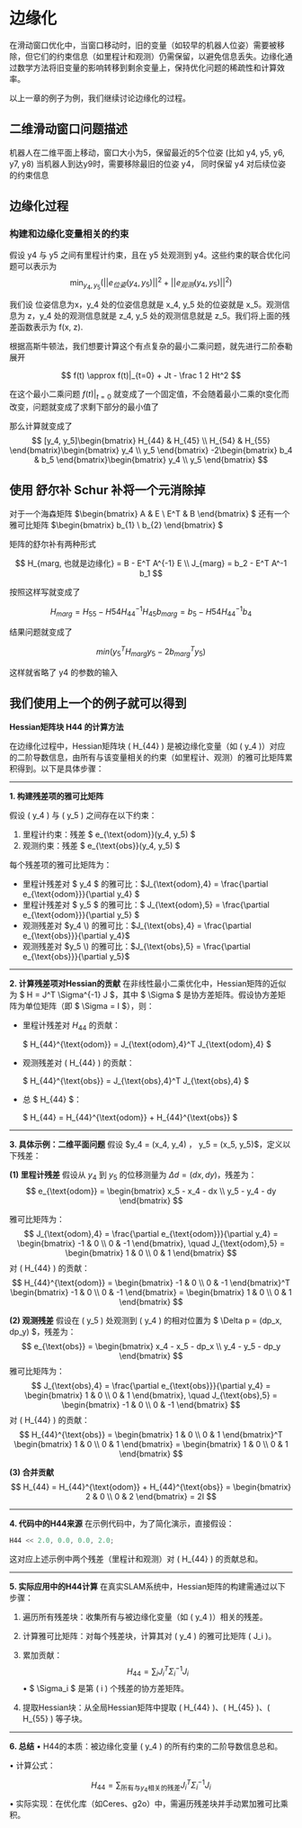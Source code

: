 # 边缘化

在滑动窗口优化中，当窗口移动时，旧的变量（如较早的机器人位姿）需要被移除，但它们的约束信息（如里程计和观测）仍需保留，以避免信息丢失。​​边缘化​​通过数学方法将旧变量的影响转移到剩余变量上，保持优化问题的稀疏性和计算效率。

以上一章的例子为例，我们继续讨论边缘化的过程。

## 二维滑动窗口问题描述

机器人在二维平面上移动，窗口大小为5，保留最近的5个位姿 (比如 y4, y5, y6, y7, y8)
当机器人到达y9时，需要移除最旧的位姿 y4， 同时保留 y4 对后续位姿的约束信息

## 边缘化过程

### 构建和边缘化变量相关的约束

假设 y4 与 y5 之间有里程计约束，且在 y5 处观测到 y4。这些约束的联合优化问题可以表示为
$$
\min_{y_4, y_5}(||e_{位姿}(y_4, y_5)||^2 + ||e_{观测}(y_4, y_5)||^2)
$$

我们设 位姿信息为x，y_4 处的位姿信息就是 x_4, y_5 处的位姿就是 x_5。观测信息为 z，y_4 处的观测信息就是 z_4, y_5 处的观测信息就是 z_5。我们将上面的残差函数表示为 f(x, z).

根据高斯牛顿法，我们想要计算这个有点复杂的最小二乘问题，就先进行二阶泰勒展开

$$
f(t) \approx f(t)|_{t=0} + Jt - \frac 1 2 Ht^2
$$

在这个最小二乘问题 $f(t)|_{t=0}$ 就变成了一个固定值，不会随着最小二乘的t变化而改变，问题就变成了求剩下部分的最小值了

那么计算就变成了 
$$
[y_4, y_5]\begin{bmatrix}
H_{44} & H_{45} \\
H_{54} & H_{55}
\end{bmatrix}\begin{bmatrix}
y_4 \\
y_5
\end{bmatrix} -2\begin{bmatrix}
b_4 & b_5
\end{bmatrix}\begin{bmatrix}
y_4 \\
y_5
\end{bmatrix}
$$

## 使用 舒尔补 Schur 补将一个元消除掉

对于一个海森矩阵 $\begin{bmatrix}
A & E \\
E^T & B
\end{bmatrix}
$ 还有一个 雅可比矩阵 $\begin{bmatrix}
b_{1} \\
b_{2}
\end{bmatrix}
$

矩阵的舒尔补有两种形式

$$
H_{marg, 也就是边缘化} = B - E^T A^{-1} E \\
J_{marg} = b_2 - E^T A^-1 b_1
$$

按照这样写就变成了

$$
H_{marg} = H_{55} - H{54}H_{44}^{-1}H_{45}
b_{marg} = b_5 - H{54}H_{44}^{-1}b_4
$$

结果问题就变成了

$$
min(y_5^TH_{marg}y_5 - 2b_{marg}^Ty_5)
$$

这样就省略了 y4 的参数的输入

## 我们使用上一个的例子就可以得到

**Hessian矩阵块 H44 的计算方法**

在边缘化过程中，Hessian矩阵块 \( H_{44} \) 是被边缘化变量（如 \( y_4 \)）对应的二阶导数信息，由所有与该变量相关的约束（如里程计、观测）的雅可比矩阵累积得到。以下是具体步骤：

---

**1. 构建残差项的雅可比矩阵**

假设 \( y_4 \) 与 \( y_5 \) 之间存在以下约束：
1. 里程计约束：残差 $ e_{\text{odom}}(y_4, y_5) $
2. 观测约束：残差 $ e_{\text{obs}}(y_4, y_5) $

每个残差项的雅可比矩阵为：
+ 里程计残差对 $ y_4 $ 的雅可比：$J_{\text{odom},4} = \frac{\partial e_{\text{odom}}}{\partial y_4} $
+ 里程计残差对 $ y_5 $ 的雅可比：$ J_{\text{odom},5} = \frac{\partial e_{\text{odom}}}{\partial y_5} $
+ 观测残差对 $y_4 \) 的雅可比：$J_{\text{obs},4} = \frac{\partial e_{\text{obs}}}{\partial y_4}$
+ 观测残差对 $y_5 \) 的雅可比：$J_{\text{obs},5} = \frac{\partial e_{\text{obs}}}{\partial y_5}$


---

**2. 计算残差项对Hessian的贡献**
在非线性最小二乘优化中，Hessian矩阵的近似为 $ H = J^T \Sigma^{-1} J $，其中 $ \Sigma $ 是协方差矩阵。假设协方差矩阵为单位矩阵（即 $ \Sigma = I $），则：

+ 里程计残差对 $H_{44}$ 的贡献：

  $
  H_{44}^{\text{odom}} = J_{\text{odom},4}^T J_{\text{odom},4}
  $
+ 观测残差对 \( H_{44} \) 的贡献：

  $
  H_{44}^{\text{obs}} = J_{\text{obs},4}^T J_{\text{obs},4}
  $

+ 总 $ H_{44} $：

  $
  H_{44} = H_{44}^{\text{odom}} + H_{44}^{\text{obs}}
  $

---

**3. 具体示例：二维平面问题**
假设 $y_4 = (x_4, y_4) $，$ y_5 = (x_5, y_5)$，定义以下残差：

**(1) 里程计残差**
假设从 $y_4$ 到 $y_5$ 的位移测量为 $\Delta d = (dx, dy)$，残差为：
$$
e_{\text{odom}} = \begin{bmatrix}
x_5 - x_4 - dx \\
y_5 - y_4 - dy
\end{bmatrix}
$$

雅可比矩阵为：
$$
J_{\text{odom},4} = \frac{\partial e_{\text{odom}}}{\partial y_4} = \begin{bmatrix}
-1 & 0 \\
0 & -1
\end{bmatrix}, \quad
J_{\text{odom},5} = \begin{bmatrix}
1 & 0 \\
0 & 1
\end{bmatrix}
$$
对 \( H_{44} \) 的贡献：
$$
H_{44}^{\text{odom}} = \begin{bmatrix}
-1 & 0 \\
0 & -1
\end{bmatrix}^T \begin{bmatrix}
-1 & 0 \\
0 & -1
\end{bmatrix} = \begin{bmatrix}
1 & 0 \\
0 & 1
\end{bmatrix}
$$

**(2) 观测残差**
假设在 \( y_5 \) 处观测到 \( y_4 \) 的相对位置为 $ \Delta p = (dp_x, dp_y) $，残差为：
$$
e_{\text{obs}} = \begin{bmatrix}
x_4 - x_5 - dp_x \\
y_4 - y_5 - dp_y
\end{bmatrix}
$$
雅可比矩阵为：
$$
J_{\text{obs},4} = \frac{\partial e_{\text{obs}}}{\partial y_4} = \begin{bmatrix}
1 & 0 \\
0 & 1
\end{bmatrix}, \quad
J_{\text{obs},5} = \begin{bmatrix}
-1 & 0 \\
0 & -1
\end{bmatrix}
$$
对 \( H_{44} \) 的贡献：
$$
H_{44}^{\text{obs}} = \begin{bmatrix}
1 & 0 \\
0 & 1
\end{bmatrix}^T \begin{bmatrix}
1 & 0 \\
0 & 1
\end{bmatrix} = \begin{bmatrix}
1 & 0 \\
0 & 1
\end{bmatrix}
$$

**(3) 合并贡献**
$$
H_{44} = H_{44}^{\text{odom}} + H_{44}^{\text{obs}} = \begin{bmatrix}
2 & 0 \\
0 & 2
\end{bmatrix} = 2I
$$

---

**4. 代码中的H44来源**
在示例代码中，为了简化演示，直接假设：
```cpp
H44 << 2.0, 0.0, 0.0, 2.0;
```
这对应上述示例中两个残差（里程计和观测）对 \( H_{44} \) 的贡献总和。

---

**5. 实际应用中的H44计算**
在真实SLAM系统中，Hessian矩阵的构建需通过以下步骤：
1. 遍历所有残差块：收集所有与被边缘化变量（如 \( y_4 \)）相关的残差。
2. 计算雅可比矩阵：对每个残差块，计算其对 \( y_4 \) 的雅可比矩阵 \( J_i \)。
3. 累加贡献：
   $$
   H_{44} = \sum_i J_i^T \Sigma_i^{-1} J_i
   $$
   • $ \Sigma_i $ 是第 \( i \) 个残差的协方差矩阵。

4. 提取Hessian块：从全局Hessian矩阵中提取 \( H_{44} \)、\( H_{45} \)、\( H_{55} \) 等子块。

---

**6. 总结**
• H44的本质：被边缘化变量 \( y_4 \) 的所有约束的二阶导数信息总和。

• 计算公式：

  $$
  H_{44} = \sum_{\text{所有与}y_4\text{相关的残差}} J_i^T \Sigma_i^{-1} J_i
  $$
• 实际实现：在优化库（如Ceres、g2o）中，需遍历残差块并手动累加雅可比乘积。
